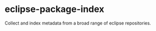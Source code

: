 eclipse-package-index
=====================

Collect and index metadata from a broad range of eclipse repositories.
